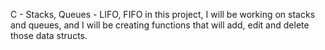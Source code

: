C - Stacks, Queues - LIFO, FIFO
in this project, I will be working on stacks and queues, and I will be creating functions that will add, edit and delete those data structs.
